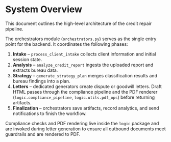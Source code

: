 # System Overview

This document outlines the high-level architecture of the credit repair pipeline.

The orchestrators module (`orchestrators.py`) serves as the single entry point for the backend.  It coordinates the following phases:

1. **Intake** – `process_client_intake` collects client information and initial session state.
2. **Analysis** – `analyze_credit_report` ingests the uploaded report and extracts bureau data.
3. **Strategy** – `generate_strategy_plan` merges classification results and bureau findings into a plan.
4. **Letters** – dedicated generators create dispute or goodwill letters.  Draft HTML passes through the compliance pipeline and the PDF renderer (`logic.compliance_pipeline`, `logic.utils.pdf_ops`) before returning artifacts.
5. **Finalization** – orchestrators save artifacts, record analytics, and send notifications to finish the workflow.

Compliance checks and PDF rendering live inside the `logic` package and are invoked during letter generation to ensure all outbound documents meet guardrails and are rendered to PDF.
